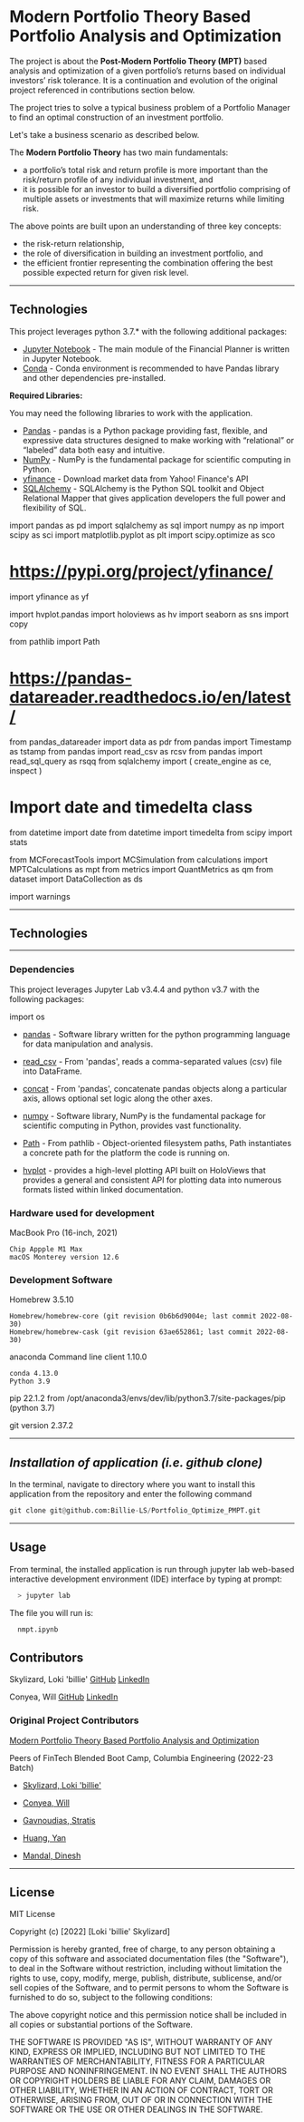 # Modern Portfolio Theory Based Portfolio Analysis and Optimization

The project is about the **Post-Modern Portfolio Theory (MPT)** based analysis and optimization of a given portfolio’s returns based on individual investors’ risk tolerance. It is a continuation and evolution of the original project referenced in contributions section below.

The project tries to solve a typical business problem of a Portfolio Manager to find an optimal construction of an investment portfolio.

Let's take a business scenario as described below.

The **Modern Portfolio Theory** has two main fundamentals:
- a portfolio’s total risk and return profile is more important than the risk/return profile of any individual investment, and
- it is possible for an investor to build a diversified portfolio comprising of multiple assets or investments that will maximize returns while limiting risk.

The above points are built upon an understanding of three key concepts:
- the risk-return relationship,
- the role of diversification in building an investment portfolio, and
- the efficient frontier representing the combination offering the best possible expected return for given risk level.

---

## Technologies

This project leverages python 3.7.* with the following additional packages:
* [Jupyter Notebook](https://jupyter.org/) - The main module of the Financial Planner is written in Jupyter Notebook.
* [Conda](https://docs.conda.io/projects/conda/en/latest/) - Conda environment is recommended to have Pandas library and other dependencies pre-installed.

**Required Libraries:**

You may need the following libraries to work with the application.

- [Pandas](https://pandas.pydata.org/docs/reference/index.html) - pandas is a Python package providing fast, flexible, and expressive data structures designed to make working with “relational” or “labeled” data both easy and intuitive.
- [NumPy](https://numpy.org/doc/stable/user/absolute_beginners.html) - NumPy is the fundamental package for scientific computing in Python.
- [yfinance](https://pypi.org/project/yfinance/) - Download market data from Yahoo! Finance's API
- [SQLAlchemy](https://www.sqlalchemy.org/) - SQLAlchemy is the Python SQL toolkit and Object Relational Mapper that gives application developers the full power and flexibility of SQL.








import pandas as pd
import sqlalchemy as sql
import numpy as np
import scipy as sci
import matplotlib.pyplot as plt
import scipy.optimize as sco

# https://pypi.org/project/yfinance/
import yfinance as yf

import hvplot.pandas
import holoviews as hv
import seaborn as sns
import copy


from pathlib import Path

# https://pandas-datareader.readthedocs.io/en/latest/
from pandas_datareader import data as pdr
from pandas import Timestamp as tstamp
from pandas import read_csv as rcsv
from pandas import read_sql_query as rsqq
from sqlalchemy import (
    create_engine as ce,
    inspect
)

# Import date and timedelta class
from datetime import date
from datetime import timedelta
from scipy import stats

from MCForecastTools import MCSimulation
from calculations import MPTCalculations as mpt
from metrics import QuantMetrics as qm
from dataset import DataCollection as ds

import warnings



---
## **Technologies**
---
### **Dependencies**

This project leverages Jupyter Lab v3.4.4 and python v3.7 with the following packages:


import os


* [pandas](https://pandas.pydata.org/docs/) - Software library written for the python programming language for data manipulation and analysis.



* [read_csv](https://pandas.pydata.org/docs/reference/api/pandas.read_csv.html) - From 'pandas', reads a comma-separated values (csv) file into DataFrame.

* [concat](https://pandas.pydata.org/docs/reference/api/pandas.concat.html) - From 'pandas', concatenate pandas objects along a particular axis, allows optional set logic along the other axes.

* [numpy](https://numpy.org/doc/stable/) - Software library, NumPy is the fundamental package for scientific computing in Python, provides vast functionality.

* [Path](https://docs.python.org/3/library/pathlib.html) - From pathlib - Object-oriented filesystem paths, Path instantiates a concrete path for the platform the code is running on.

* [hvplot](https://hvplot.holoviz.org/user_guide/Introduction.html) - provides a high-level plotting API built on HoloViews that provides a general and consistent API for plotting data into numerous formats listed within linked documentation.



### **Hardware used for development**

MacBook Pro (16-inch, 2021)

    Chip Appple M1 Max
    macOS Monterey version 12.6

### **Development Software**

Homebrew 3.5.10

    Homebrew/homebrew-core (git revision 0b6b6d9004e; last commit 2022-08-30)
    Homebrew/homebrew-cask (git revision 63ae652861; last commit 2022-08-30)

anaconda Command line client 1.10.0

    conda 4.13.0
    Python 3.9

pip 22.1.2 from /opt/anaconda3/envs/dev/lib/python3.7/site-packages/pip (python 3.7)


git version 2.37.2

---
## *Installation of application (i.e. github clone)*

 In the terminal, navigate to directory where you want to install this application from the repository and enter the following command

```python
git clone git@github.com:Billie-LS/Portfolio_Optimize_PMPT.git
```

---
## **Usage**

From terminal, the installed application is run through jupyter lab web-based interactive development environment (IDE) interface by typing at prompt:

```python
  > jupyter lab
```

The file you will run is:

```python
  nmpt.ipynb
```


## Contributors

Skylizard, Loki 'billie' [GitHub](https://github.com/Billie-LS) [LinkedIn](https://www.linkedin.com/in/l-s-6a0316244/)

Conyea, Will [GitHub](https://github.com/willkanye) [LinkedIn](https://www.linkedin.com/in/william-conyea-3666a7172/)


### Original Project Contributors
[Modern Portfolio Theory Based Portfolio Analysis and Optimization](https://github.com/FintechBTC/mpt)

Peers of FinTech Blended Boot Camp, Columbia Engineering (2022-23 Batch)

- [Skylizard, Loki 'billie'](https://github.com/Billie-LS)

- [Conyea, Will](https://github.com/willkanye)
- [Gavnoudias, Stratis](https://github.com/sgavnoudias)
- [Huang, Yan](https://github.com/Shiroyana)
- [Mandal, Dinesh](https://github.com/dinesh-m)


---

## License

MIT License

Copyright (c) [2022] [Loki 'billie' Skylizard]

Permission is hereby granted, free of charge, to any person obtaining a copy of this software and associated documentation files (the "Software"), to deal in the Software without restriction, including without limitation the rights to use, copy, modify, merge, publish, distribute, sublicense, and/or sell copies of the Software, and to permit persons to whom the Software is furnished to do so, subject to the following conditions:

The above copyright notice and this permission notice shall be included in all copies or substantial portions of the Software.

THE SOFTWARE IS PROVIDED "AS IS", WITHOUT WARRANTY OF ANY KIND, EXPRESS OR IMPLIED, INCLUDING BUT NOT LIMITED TO THE WARRANTIES OF MERCHANTABILITY, FITNESS FOR A PARTICULAR PURPOSE AND NONINFRINGEMENT. IN NO EVENT SHALL THE AUTHORS OR COPYRIGHT HOLDERS BE LIABLE FOR ANY CLAIM, DAMAGES OR OTHER LIABILITY, WHETHER IN AN ACTION OF CONTRACT, TORT OR OTHERWISE, ARISING FROM, OUT OF OR IN CONNECTION WITH THE SOFTWARE OR THE USE OR OTHER DEALINGS IN THE SOFTWARE.